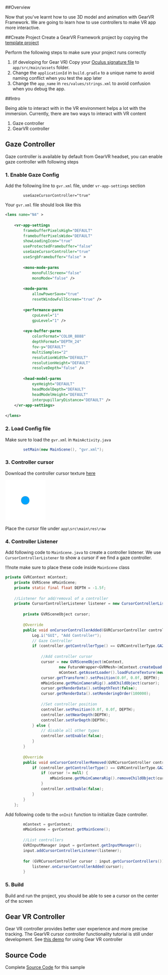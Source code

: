 ##Overview

Now that you've learnt how to use 3D model and animation with GearVR Framework. We are going to learn how to use controllers to make VR app more interactive.

##Create Project
Create a GearVR Framework project by copying the [template project](https://github.com/gearvrf/GearVRf-Demos/tree/master/template/GVRFApplication) 

Perform the following steps to make sure your project runs correctly

1. (if developing for Gear VR) Copy your [Oculus signature file](https://developer.oculus.com/osig/) to `app/src/main/assets` folder.
1. Change the `applicationId` in `build.gradle` to a unique name to avoid naming conflict when you test the app later
1. Change the `app_name` in `res/values/strings.xml` to avoid confusion when you debug the app.

##Intro

Being able to interact with in the VR environment helps a lot with the immersion. Currently, there are two ways to interact with VR content

1. Gaze controller
2. GearVR controller

## Gaze Controller
Gaze controller is available by default from GearVR headset, you can enable gaze controller with following steps

### 1. Enable Gaze Config 
Add the following line to `gvr.xml` file, under `vr-app-settings` section
```
        useGazeCursorController="true"
```

Your `gvr.xml` file should look like this
```xml
<lens name="N4" >

    <vr-app-settings
        framebufferPixelsHigh="DEFAULT"
        framebufferPixelsWide="DEFAULT"
        showLoadingIcon="true"
        useProtectedFramebuffer="false"
        useGazeCursorController="true"
        useSrgbFramebuffer="false" >

        <mono-mode-parms
            monoFullScreen="false"
            monoMode="false" />

        <mode-parms
            allowPowerSave="true"
            resetWindowFullScreen="true" />

        <performance-parms
            cpuLevel="1"
            gpuLevel="1" />

        <eye-buffer-parms
            colorFormat="COLOR_8888"
            depthFormat="DEPTH_24"
            fov-y="DEFAULT"
            multiSamples="2"
            resolutionWidth="DEFAULT"
            resolutionHeight="DEFAULT"
            resolveDepth="false" />

        <head-model-parms
            eyeHeight="DEFAULT"
            headModelDepth="DEFAULT"
            headModelHeight="DEFAULT"
            interpupillaryDistance="DEFAULT" />
    </vr-app-settings>

</lens>
```
### 2. Load Config file
Make sure to load the `gvr.xml` in `MainActivity.java`
```java
        setMain(new MainScene(), "gvr.xml");
```

### 3. Controller cursor
Download the controller cursor texture [here](/images/cursor.png)

![](/images/cursor.png)

Place the cursor file under `app\src\main\res\raw`

### 4. Controller Listener

Add following code to `MainScene.java` to create a controller listener. We use `CursorControllerListener` to show a cursor if we find a gaze controller.

!!!note
    make sure to place these code inside `MainScene` class

```java
private GVRContext mContext;
    private GVRScene mMainScene;
    private static final float DEPTH = -1.5f;

    //Listener for add/removal of a controller
    private CursorControllerListener listener = new CursorControllerListener() {

        private GVRSceneObject cursor;

        @Override
        public void onCursorControllerAdded(GVRCursorController controller) {
            Log.i("GUI", "Add Controller");
            // Gaze Controller
            if (controller.getControllerType() == GVRControllerType.GAZE) {

                //Add controller cursor
                cursor = new GVRSceneObject(mContext,
                        new FutureWrapper<GVRMesh>(mContext.createQuad(0.1f, 0.1f)),
                        mContext.getAssetLoader().loadFutureTexture(new GVRAndroidResource(mContext, R.raw.cursor)));
                cursor.getTransform().setPosition(0.0f, 0.0f, DEPTH);
                mMainScene.getMainCameraRig().addChildObject(cursor);
                cursor.getRenderData().setDepthTest(false);
                cursor.getRenderData().setRenderingOrder(100000);

                //Set controller position
                controller.setPosition(0.0f, 0.0f, DEPTH);
                controller.setNearDepth(DEPTH);
                controller.setFarDepth(DEPTH);
            } else {
                // disable all other types
                controller.setEnable(false);
            }
        }

        @Override
        public void onCursorControllerRemoved(GVRCursorController controller) {
            if (controller.getControllerType() == GVRControllerType.GAZE) {
                if (cursor != null) {
                    mMainScene.getMainCameraRig().removeChildObject(cursor);
                }
                controller.setEnable(false);
            }
        }
    };
```

Add following code to the `onInit` function to initialize Gaze controller.
```java
        mContext = gvrContext;
        mMainScene = gvrContext.getMainScene();

        //List controllers
        GVRInputManager input = gvrContext.getInputManager();
        input.addCursorControllerListener(listener);

        for (GVRCursorController cursor : input.getCursorControllers()) {
            listener.onCursorControllerAdded(cursor);
        }
```

### 5. Build
Build and run the project, you should be able to see a cursor on the center of the screen

## Gear VR Controller
Gear VR controller provides better user experience and more precise tracking. The GearVR cursor controller functionality tutorial is still under development. See [this demo](https://github.com/gearvrf/GearVRf-Demos/tree/master/gvr-controller) for using Gear VR controller


## Source Code
Complete [Source Code](https://github.com/gearvrf/GearVRf-Demos/tree/master/tutorials/tutorial_3_model_animation) for this sample

